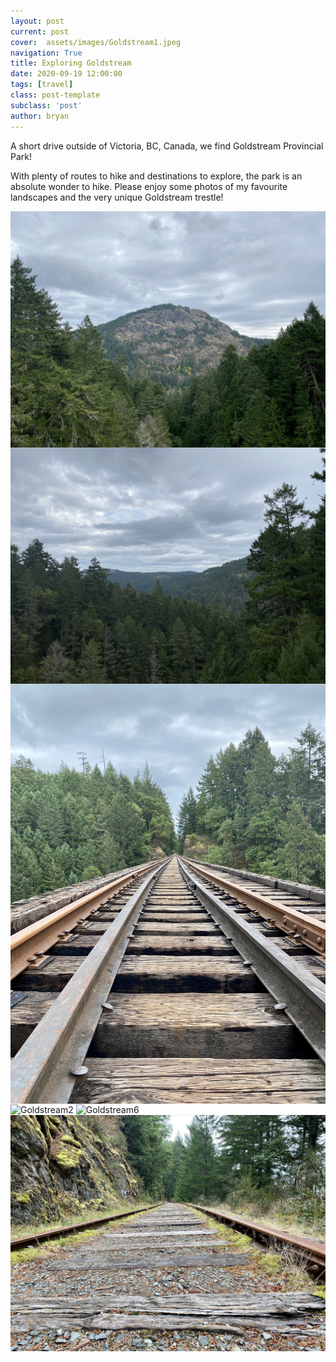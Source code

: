 ```yaml
---
layout: post
current: post
cover:  assets/images/Goldstream1.jpeg
navigation: True
title: Exploring Goldstream
date: 2020-09-19 12:00:00
tags: [travel]
class: post-template
subclass: 'post'
author: bryan
---
```


A short drive outside of Victoria, BC, Canada, we find Goldstream Provincial Park! 

With plenty of routes to hike and destinations to explore, the park is an absolute wonder to hike. Please enjoy some photos of my favourite landscapes and the very unique Goldstream trestle! 

<img max-width="100vw" align="center" src="https://github.com/bryanyu1/blog/blob/gh-pages/assets/images/Goldstream1.jpeg?raw=true" alt="Goldstream1">

<img max-width="100vw" align="center" src="https://github.com/bryanyu1/blog/blob/gh-pages/assets/images/Goldstream5.jpeg?raw=true" alt="Goldstream5">

<img max-width="100vw" align="center" src="https://github.com/bryanyu1/blog/blob/gh-pages/assets/images/Goldstream3.jpeg?raw=true" alt="Goldstream3">

<img max-width="100vw" align="center" src="https://github.com/bryanyu1/blog/blob/gh-pages/assets/images/Goldstream2.jpeg?raw=true" alt="Goldstream2">

<img max-width="100vw" align="center" src="https://github.com/bryanyu1/blog/blob/gh-pages/assets/images/Goldstream6.jpeg?raw=true" alt="Goldstream6">

<img max-width="100vw" align="center" src="https://github.com/bryanyu1/blog/blob/gh-pages/assets/images/Goldstream4.jpeg?raw=true" alt="Goldstream4">
